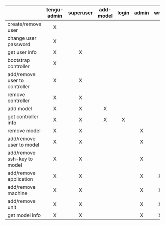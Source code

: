 |                               | tengu-admin | superuser | add-model | login | admin | write | read | user.self |
|-------------------------------|:-----------:|:---------:|:---------:|:-----:|:-----:|:-----:|:----:|:---------:|
| create/remove user            |      X      |           |           |       |       |       |      |           |
| change user password          |      X      |           |           |       |       |       |      |     X     |
| get user info                 |      X      |     X     |           |       |       |       |      |     X     |
| bootstrap controller          |      X      |           |           |       |       |       |      |           |
| add/remove user to controller |      X      |     X     |           |       |       |       |      |           |
| remove controller             |      X      |     X     |           |       |       |       |      |           |
| add model                     |      X      |     X     |     X     |       |       |       |      |           |
| get controller info           |      X      |     X     |     X     |   X   |       |       |      |           |
| remove model                  |      X      |     X     |           |       |   X   |       |      |           |
| add/remove user to model      |      X      |     X     |           |       |   X   |       |      |           |
| add/remove ssh-key to model   |      X      |     X     |           |       |   X   |       |      |           |
| add/remove application        |      X      |     X     |           |       |   X   |   X   |      |           |
| add/remove machine            |      X      |     X     |           |       |   X   |   X   |      |           |
| add/remove unit               |      X      |     X     |           |       |   X   |   X   |      |           |
| get model info                |      X      |     X     |           |       |   X   |   X   |   X  |           |
